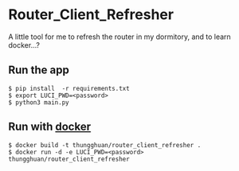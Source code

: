 # Router_Client_Refresher

A little tool for me to refresh the router in my dormitory, and to learn docker...?

## Run the app

```shell
$ pip install  -r requirements.txt
$ export LUCI_PWD=<password>
$ python3 main.py 
```

## Run with [docker](https://hub.docker.com/r/thungghuan/router_client_refresher)

```shell
$ docker build -t thungghuan/router_client_refresher .
$ docker run -d -e LUCI_PWD=<password> thungghuan/router_client_refresher
```